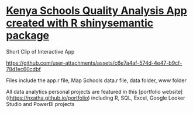 # [Kenya Schools Quality Analysis App created with R shinysemantic package ](https://nxatha.github.io/portfolio)

Short Clip of Interactive App

https://github.com/user-attachments/assets/c6e7a4af-574d-4e47-b9cf-78d1ec60cdbf




 

Files include the app.r file, Map Schools data.r file, data folder, www folder 

All data analytics personal projects are featured in this [portfolio website]((https://nxatha.github.io/portfolio) including R, SQL, Excel, Google Looker Studio and PowerBI projects

